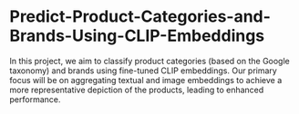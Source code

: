 # Predict-Product-Categories-and-Brands-Using-CLIP-Embeddings
In this project, we aim to classify product categories (based on the Google taxonomy) and brands using fine-tuned CLIP embeddings. Our primary focus will be on aggregating textual and image embeddings to achieve a more representative depiction of the products, leading to enhanced performance.
